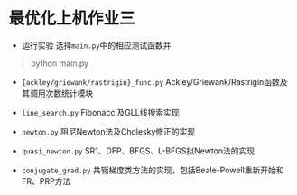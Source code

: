 # 最优化上机作业三

* 运行实验
选择`main.py`中的相应测试函数并
> python main.py

* `{ackley/griewank/rastrigin}_func.py`
Ackley/Griewank/Rastrigin函数及其调用次数统计模块

* `line_search.py`
Fibonacci及GLL线搜索实现

* `newton.py`
阻尼Newton法及Cholesky修正的实现

* `quasi_newton.py`
SR1、DFP、BFGS、L-BFGS拟Newton法的实现

* `conjugate_grad.py`
共轭梯度类方法的实现，包括Beale-Powell重新开始和FR、PRP方法
